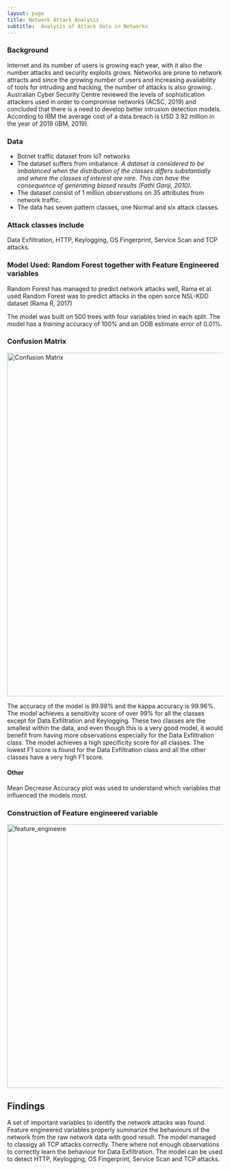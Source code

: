 ```yaml
---
layout: page
title: Network Attack Analysis
subtitle:  Analysis of Attack data in Networks
---
```

### Background
Internet and its number of users is growing each year, with it also the number
attacks and security exploits grows. Networks are prone to network attracts and
since the growing number of users and increasing availability of tools for
intruding and hacking, the number of attacks is also growing.
Australian Cyber Security Centre reviewed the levels of sophistication attackers
used in order to compromise networks (ACSC, 2019) and concluded that there
is a need to develop better intrusion detection models.
According to IBM the average cost of a data breach is USD 3.92 million in the year of 2019 (IBM, 2019).


### Data
+ Botnet traffic dataset from IoT networks
+ The dataset suffers from imbalance. _A dataset is considered to be imbalanced when 
the distribution of the classes differs substantially and where the classes of 
interest are rare. This can have the consequence of generating biased results (Fathi Ganji, 2010)._
+ The dataset consist of 1 million observations on 35 attributes from
network traffic. 
+ The data has seven pattern classes, one Normal and six attack classes. 

### Attack classes include
Data Exfiltration, HTTP, Keylogging, OS Fingerprint, Service Scan and TCP attacks.

### Model Used: Random Forest together with Feature Engineered variables
Random Forest has managed to predict network attacks well, Rama et al. used Random
Forest was to predict attacks in the open sorce NSL-KDD dataset (Rama R, 2017)

The model was built on 500 trees with four variables tried in each
split. The model has a _training_ accuracy of 100% and an OOB estimate error of
0.01%.

### Confusion Matrix
<img width="801" alt="Confusion Matrix" src="https://user-images.githubusercontent.com/15735938/109419740-42276000-79cf-11eb-9d4c-4b56ad2b4400.png">

The accuracy of the model is 99.98% and the kappa accuracy is 99.96%. The model achieves a sensitivity score of
over 99% for all the classes except for Data Exfiltration and Keylogging. These
two classes are the smallest within the data, and even though this is a very good
model, it would benefit from having more observations especially for the Data
Exfiltration class. The model achieves a high specificity score for all classes. The
lowest F1 score is found for the Data Exfiltration class and all the other classes
have a very high F1 score. 

#### Other
Mean Decrease Accuracy plot was used to understand which variables that influenced the models most. 

### Construction of Feature engineered variable
<img width="615" alt="feature_engineere" src="https://user-images.githubusercontent.com/15735938/109419413-a0534380-79cd-11eb-9fa9-dbcb80bd9e6c.png">


## Findings 
A set of important variables to identify the network attacks was found. Feature engineered variables properly summarize the behaviours of the
network from the raw network data with good result.
The model managed to classigy all TCP attacks correctly.
There where not enough observations to correctly learn the behaviour for Data Exfiltration.
The model can be used to detect HTTP, Keylogging, OS Fingerprint, Service Scan and TCP attacks.
